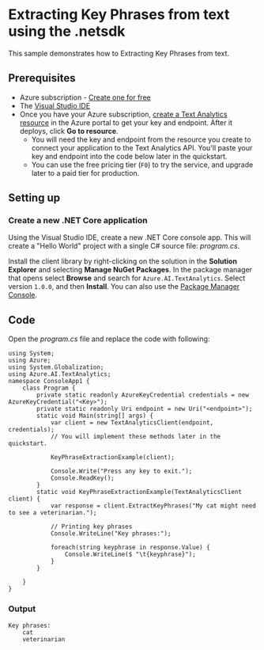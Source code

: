 # Extracting Key Phrases from text using the .netsdk
This sample demonstrates how to Extracting Key Phrases from text. 

## Prerequisites

-   Azure subscription -  [Create one for free](https://azure.microsoft.com/free/)
-   The  [Visual Studio IDE](https://visualstudio.microsoft.com/vs/)
-   Once you have your Azure subscription,  [create a Text Analytics resource](https://ms.portal.azure.com/#create/Microsoft.CognitiveServicesTextAnalytics "Create a Text Analytics resource") in the Azure portal to get your key and endpoint. After it deploys, click  **Go to resource**.
    -   You will need the key and endpoint from the resource you create to connect your application to the Text Analytics API. You'll paste your key and endpoint into the code below later in the quickstart.
    -   You can use the free pricing tier (`F0`) to try the service, and upgrade later to a paid tier for production.

## Setting up

### Create a new .NET Core application

Using the Visual Studio IDE, create a new .NET Core console app. This will create a "Hello World" project with a single C# source file:  _program.cs_.

Install the client library by right-clicking on the solution in the **Solution Explorer** and selecting **Manage NuGet Packages**. In the package manager that opens select **Browse** and search for `Azure.AI.TextAnalytics`. Select version `1.0.0`, and then **Install**. You can also use the [Package Manager Console](https://docs.microsoft.com/en-us/nuget/consume-packages/install-use-packages-powershell#find-and-install-a-package).

## Code
Open the _program.cs_ file and replace the code with following:

```
using System;
using Azure;
using System.Globalization;
using Azure.AI.TextAnalytics;
namespace ConsoleApp1 {
	class Program {
		private static readonly AzureKeyCredential credentials = new AzureKeyCredential("<Key>");
		private static readonly Uri endpoint = new Uri("<endpoint>");
		static void Main(string[] args) {
			var client = new TextAnalyticsClient(endpoint, credentials);
			// You will implement these methods later in the quickstart.

			KeyPhraseExtractionExample(client);

			Console.Write("Press any key to exit.");
			Console.ReadKey();
		}
		static void KeyPhraseExtractionExample(TextAnalyticsClient client) {
			var response = client.ExtractKeyPhrases("My cat might need to see a veterinarian.");

			// Printing key phrases
			Console.WriteLine("Key phrases:");

			foreach(string keyphrase in response.Value) {
				Console.WriteLine($ "\t{keyphrase}");
			}
		}

	}
}
```
### Output

```
Key phrases:
    cat
    veterinarian

```

##

